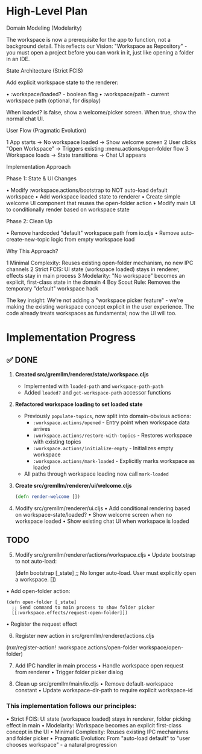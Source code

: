 # High-Level Plan

Domain Modeling (Modelarity)

The workspace is now a prerequisite for the app to function, not a background detail. This reflects our Vision: "Workspace as Repository" - you must open a
project before you can work in it, just like opening a folder in an IDE.

State Architecture (Strict FCIS)

Add explicit workspace state to the renderer:

 • :workspace/loaded? - boolean flag
 • :workspace/path - current workspace path (optional, for display)

When loaded? is false, show a welcome/picker screen. When true, show the normal chat UI.

User Flow (Pragmatic Evolution)

 1 App starts → No workspace loaded → Show welcome screen
 2 User clicks "Open Workspace" → Triggers existing :menu.actions/open-folder flow
 3 Workspace loads → State transitions → Chat UI appears

Implementation Approach

Phase 1: State & UI Changes

 • Modify :workspace.actions/bootstrap to NOT auto-load default workspace
 • Add workspace loaded state to renderer
 • Create simple welcome UI component that reuses the open-folder action
 • Modify main UI to conditionally render based on workspace state

Phase 2: Clean Up

 • Remove hardcoded "default" workspace path from io.cljs
 • Remove auto-create-new-topic logic from empty workspace load

Why This Approach?

 1 Minimal Complexity: Reuses existing open-folder mechanism, no new IPC channels
 2 Strict FCIS: UI state (workspace loaded) stays in renderer, effects stay in main process
 3 Modelarity: "No workspace" becomes an explicit, first-class state in the domain
 4 Boy Scout Rule: Removes the temporary "default" workspace hack

The key insight: We're not adding a "workspace picker feature" - we're making the existing workspace concept explicit in the user experience. The code already
treats workspaces as fundamental; now the UI will too.

# Implementation Progress

## ✅ DONE

1. **Created src/gremllm/renderer/state/workspace.cljs**
   - Implemented with `loaded-path` and `workspace-path-path`
   - Added `loaded?` and `get-workspace-path` accessor functions

2. **Refactored workspace loading to set loaded state**
   - Previously `populate-topics`, now split into domain-obvious actions:
     - `:workspace.actions/opened` - Entry point when workspace data arrives
     - `:workspace.actions/restore-with-topics` - Restores workspace with existing topics
     - `:workspace.actions/initialize-empty` - Initializes empty workspace
     - `:workspace.actions/mark-loaded` - Explicitly marks workspace as loaded
   - All paths through workspace loading now call `mark-loaded`

3. **Create src/gremllm/renderer/ui/welcome.cljs**
   ```clojure
   (defn render-welcome [])

4. Modify src/gremllm/renderer/ui.cljs
  • Add conditional rendering based on workspace-state/loaded?
  • Show welcome screen when no workspace loaded
  • Show existing chat UI when workspace is loaded

## TODO

5. Modify src/gremllm/renderer/actions/workspace.cljs
  • Update bootstrap to not auto-load:

    (defn bootstrap [_state]
      ;; No longer auto-load. User must explicitly open a workspace.
      [])

  • Add open-folder action:

    (defn open-folder [_state]
      ;; Send command to main process to show folder picker
      [[:workspace.effects/request-open-folder]])

  • Register the request effect


6. Register new action in src/gremllm/renderer/actions.cljs

  (nxr/register-action! :workspace.actions/open-folder workspace/open-folder)

7. Add IPC handler in main process
  • Handle workspace open request from renderer
  • Trigger folder picker dialog

8. Clean up src/gremllm/main/io.cljs
  • Remove default-workspace constant
  • Update workspace-dir-path to require explicit workspace-id

### This implementation follows our principles:

 • Strict FCIS: UI state (workspace loaded) stays in renderer, folder picking effect in main
 • Modelarity: Workspace becomes an explicit first-class concept in the UI
 • Minimal Complexity: Reuses existing IPC mechanisms and folder picker
 • Pragmatic Evolution: From "auto-load default" to "user chooses workspace" - a natural progression

